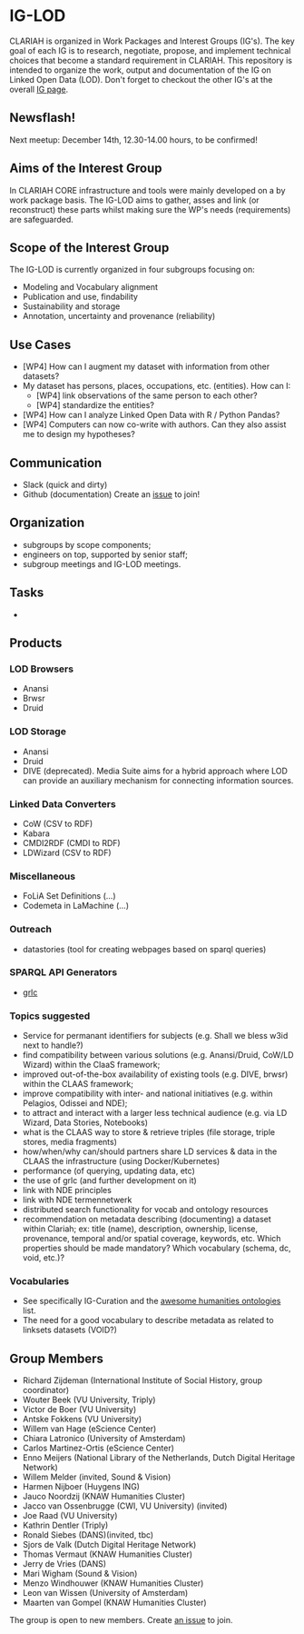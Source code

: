 # IG-LOD
CLARIAH is organized in Work Packages and Interest Groups (IG's). The key goal of each IG is to research, negotiate, propose, and implement technical choices that become a standard requirement in CLARIAH. This repository is intended to organize the work, output and documentation of the IG on Linked Open Data (LOD). Don't forget to checkout the other IG's at the overall [IG page](https://github.com/clariah/ig/).

## Newsflash!
Next meetup: December 14th, 12.30-14.00 hours, to be confirmed!

## Aims of the Interest Group
In CLARIAH CORE infrastructure and tools were mainly developed on a by work package basis.
The IG-LOD aims to gather, asses and link (or reconstruct) these parts whilst making sure the WP's needs (requirements) are safeguarded.


## Scope of the Interest Group
The IG-LOD is currently organized in four subgroups focusing on:
- Modeling and Vocabulary alignment
- Publication and use, findability
- Sustainability and storage
- Annotation, uncertainty and provenance (reliability)

## Use Cases
- [WP4] How can I augment my dataset with information from other datasets?
- My dataset has persons, places, occupations, etc. (entities). How can I:
  - [WP4] link observations of the same person to each other?
  - [WP4] standardize the entities?
- [WP4] How can I analyze Linked Open Data with R / Python Pandas?
- [WP4] Computers can now co-write with authors. Can they also assist me to design my hypotheses?

## Communication
- Slack (quick and dirty)
- Github (documentation)
Create an [issue](https://github.com/CLARIAH/IG-LOD/issues/new/choose) to join!

## Organization
- subgroups by scope components;
- engineers on top, supported by senior staff;
- subgroup meetings and IG-LOD meetings.


## Tasks
-

## Products

### LOD Browsers
- Anansi
- Brwsr
- Druid

### LOD Storage
- Anansi
- Druid
- DIVE (deprecated). Media Suite aims for a hybrid approach where LOD can provide an auxiliary mechanism for connecting information sources.

### Linked Data Converters
- CoW (CSV to RDF)
- Kabara
- CMDI2RDF (CMDI to RDF)
- LDWizard (CSV to RDF)

### Miscellaneous
- FoLiA Set Definitions (...)
- Codemeta in LaMachine (...)

### Outreach
- datastories (tool for creating webpages based on sparql queries)

### SPARQL API Generators
- [grlc](grlc.io)

### Topics suggested
- Service for permanant identifiers for subjects (e.g. Shall we bless w3id next to handle?)
- find compatibility between various solutions (e.g. Anansi/Druid, CoW/LD Wizard) within the ClaaS framework;
- improved out-of-the-box availability of existing tools (e.g. DIVE, brwsr) within the CLAAS framework;
- improve compatibility with inter- and national initiatives (e.g. within Pelagios, Odissei and NDE);
- to attract and interact with a larger less technical audience (e.g. via LD Wizard, Data Stories, Notebooks)
- what is the CLAAS way to store & retrieve triples (file storage, triple stores, media fragments)
- how/when/why can/should partners share LD services & data in the CLAAS the infrastructure (using Docker/Kubernetes)
- performance (of querying, updating data, etc)
- the use of grlc (and further development on it)
- link with NDE principles
- link with NDE termennetwerk
- distributed search functionality for vocab and ontology resources
- recommendation on metadata describing (documenting) a dataset within Clariah; ex: title (name), description, ownership, license, provenance, temporal and/or spatial coverage, keywords, etc. Which properties should be made mandatory? Which vocabulary (schema, dc, void, etc.)?

### Vocabularies
- See specifically IG-Curation and the [awesome humanities ontologies](https://github.com/CLARIAH/awesome-humanities-ontologies) list.
- The need for a good vocabulary to describe metadata as related to linksets datasets (VOID?)


## Group Members
- Richard Zijdeman (International Institute of Social History, group coordinator)
- Wouter Beek (VU University, Triply)
- Victor de Boer (VU University)
- Antske Fokkens (VU University)
- Willem van Hage (eScience Center)
- Chiara Latronico (University of Amsterdam)
- Carlos Martinez-Ortis (eScience Center)
- Enno Meijers (National Library of the Netherlands, Dutch Digital Heritage Network)
- Willem Melder (invited, Sound & Vision)
- Harmen Nijboer (Huygens ING)
- Jauco Noordzij (KNAW Humanities Cluster)
- Jacco van Ossenbrugge (CWI, VU University) (invited)
- Joe Raad (VU University)
- Kathrin Dentler (Triply)
- Ronald Siebes (DANS)(invited, tbc)
- Sjors de Valk (Dutch Digital Heritage Network)
- Thomas Vermaut (KNAW Humanities Cluster)
- Jerry de Vries (DANS)
- Mari Wigham (Sound & Vision)
- Menzo Windhouwer (KNAW Humanities Cluster)
- Leon van Wissen (University of Amsterdam)
- Maarten van Gompel (KNAW Humanities Cluster)

The group is open to new members. Create [an issue](https://github.com/clariah/ig-lod/issues/) to join.
